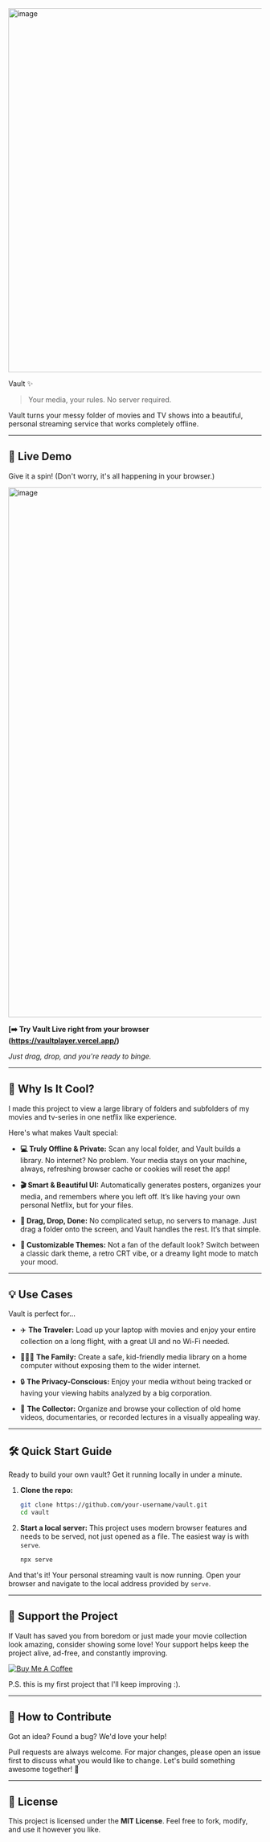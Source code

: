 <img width="1779" height="724" alt="image" src="https://github.com/user-attachments/assets/827ae4d2-9890-4a20-8276-4ae77de377d6" />


Vault ✨

> Your media, your rules. No server required.

Vault turns your messy folder of movies and TV shows into a beautiful, personal streaming service that works completely offline.

---

## 🚀 Live Demo

Give it a spin! (Don't worry, it's all happening in your browser.)


<img width="1492" height="1054" alt="image" src="https://github.com/user-attachments/assets/f47a5d4b-f16b-444f-888c-b97e10c097a4" />


**[➡️ Try Vault Live right from your browser (https://vaultplayer.vercel.app/)**

*Just drag, drop, and you're ready to binge.*

---

## 🤔 Why Is It Cool?

I made this project to view a large library of folders and subfolders of my movies and tv-series in one netflix like experience.

Here's what makes Vault special:

*   **💻 Truly Offline & Private:** Scan any local folder, and Vault builds a library. No internet? No problem. Your media stays on your machine, always, refreshing browser cache or cookies will reset the app!

*   **🎬 Smart & Beautiful UI:** Automatically generates posters, organizes your media, and remembers where you left off. It’s like having your own personal Netflix, but for your files.

*   **📁 Drag, Drop, Done:** No complicated setup, no servers to manage. Just drag a folder onto the screen, and Vault handles the rest. It’s that simple.

*   **🎨 Customizable Themes:** Not a fan of the default look? Switch between a classic dark theme, a retro CRT vibe, or a dreamy light mode to match your mood.

---

## 💡 Use Cases

Vault is perfect for...

*   ✈️ **The Traveler:** Load up your laptop with movies and enjoy your entire collection on a long flight, with a great UI and no Wi-Fi needed.

*   👨‍👩‍👧 **The Family:** Create a safe, kid-friendly media library on a home computer without exposing them to the wider internet.

*   🔒 **The Privacy-Conscious:** Enjoy your media without being tracked or having your viewing habits analyzed by a big corporation.

*   💾 **The Collector:** Organize and browse your collection of old home videos, documentaries, or recorded lectures in a visually appealing way.

---

## 🛠️ Quick Start Guide

Ready to build your own vault? Get it running locally in under a minute.

1.  **Clone the repo:**
    ```bash
    git clone https://github.com/your-username/vault.git
    cd vault
    ```

2.  **Start a local server:**
    This project uses modern browser features and needs to be served, not just opened as a file. The easiest way is with `serve`.
    ```bash
    npx serve
    ```

And that's it! Your personal streaming vault is now running. Open your browser and navigate to the local address provided by `serve`.

---

## 💖 Support the Project

If Vault has saved you from boredom or just made your movie collection look amazing, consider showing some love! Your support helps keep the project alive, ad-free, and constantly improving.

<a href="https://www.buymeacoffee.com/notajeeb" target="_blank">
  <img src="https://img.shields.io/badge/Buy%20Me%20A-Coffee-ffdd00?style=for-the-badge&logo=buy-me-a-coffee" alt="Buy Me A Coffee">
</a>

P.S. this is my first project that I'll keep improving :).

---

## 🙌 How to Contribute

Got an idea? Found a bug? We'd love your help!

Pull requests are always welcome. For major changes, please open an issue first to discuss what you would like to change. Let's build something awesome together! 🤝

---

## 📄 License

This project is licensed under the **MIT License**. Feel free to fork, modify, and use it however you like.
